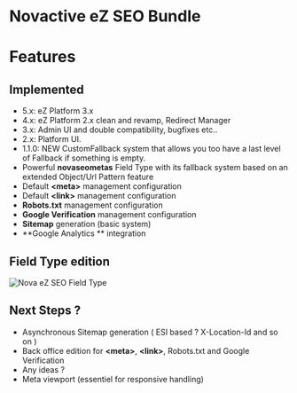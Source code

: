 # Novactive eZ SEO Bundle

# <i class="fa fa-briefcase"></i> Features

## Implemented

* 5.x: eZ Platform 3.x
* 4.x: eZ Platform 2.x clean and revamp, Redirect Manager
* 3.x: Admin UI and double compatibility, bugfixes etc..
* 2.x: Platform UI.
* 1.1.0: NEW CustomFallback system that allows you too have a last level of Fallback if something is empty.
* Powerful **novaseometas** Field Type with its fallback system based on an extended Object/Url Pattern feature
* Default **&lt;meta&gt;** management configuration
* Default **&lt;link&gt;** management configuration
* **Robots.txt** management configuration
* **Google Verification** management configuration
* **Sitemap** generation (basic system)
* **Google Analytics ** integration

## Field Type edition

![Nova eZ SEO Field Type](NovaeZSeoFieldType.png "Nova eZ SEO Field Type")


## Next Steps ?

* Asynchronous Sitemap generation ( ESI based ? X-Location-Id and so on )
* Back office edition for  **&lt;meta&gt;**, **&lt;link&gt;**, Robots.txt and Google Verification
* Any ideas ?
* Meta viewport (essentiel for responsive handling)
